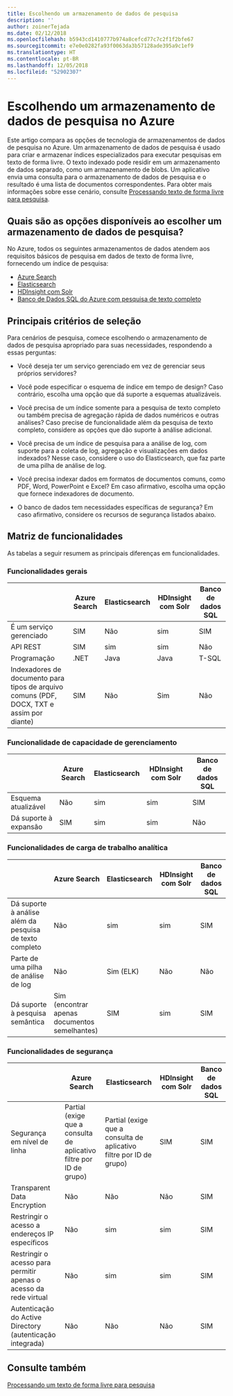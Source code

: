 ```yaml
---
title: Escolhendo um armazenamento de dados de pesquisa
description: ''
author: zoinerTejada
ms.date: 02/12/2018
ms.openlocfilehash: b5943cd1410777b974a8cefcd77c7c2f1f2bfe67
ms.sourcegitcommit: e7e0e0282fa93f0063da3b57128ade395a9c1ef9
ms.translationtype: HT
ms.contentlocale: pt-BR
ms.lasthandoff: 12/05/2018
ms.locfileid: "52902307"
---
```

# <a name="choosing-a-search-data-store-in-azure"></a>Escolhendo um armazenamento de dados de pesquisa no Azure

Este artigo compara as opções de tecnologia de armazenamentos de dados de pesquisa no Azure. Um armazenamento de dados de pesquisa é usado para criar e armazenar índices especializados para executar pesquisas em texto de forma livre. O texto indexado pode residir em um armazenamento de dados separado, como um armazenamento de blobs. Um aplicativo envia uma consulta para o armazenamento de dados de pesquisa e o resultado é uma lista de documentos correspondentes. Para obter mais informações sobre esse cenário, consulte [Processando texto de forma livre para pesquisa](../scenarios/search.md). 

## <a name="what-are-your-options-when-choosing-a-search-data-store"></a>Quais são as opções disponíveis ao escolher um armazenamento de dados de pesquisa?
No Azure, todos os seguintes armazenamentos de dados atendem aos requisitos básicos de pesquisa em dados de texto de forma livre, fornecendo um índice de pesquisa:
- [Azure Search](/azure/search/search-what-is-azure-search)
- [Elasticsearch](https://azuremarketplace.microsoft.com/marketplace/apps/elastic.elasticsearch?tab=Overview)
- [HDInsight com Solr](/azure/hdinsight/hdinsight-hadoop-solr-install-linux)
- [Banco de Dados SQL do Azure com pesquisa de texto completo](/sql/relational-databases/search/full-text-search)


## <a name="key-selection-criteria"></a>Principais critérios de seleção

Para cenários de pesquisa, comece escolhendo o armazenamento de dados de pesquisa apropriado para suas necessidades, respondendo a essas perguntas:

- Você deseja ter um serviço gerenciado em vez de gerenciar seus próprios servidores?

- Você pode especificar o esquema de índice em tempo de design? Caso contrário, escolha uma opção que dá suporte a esquemas atualizáveis.

- Você precisa de um índice somente para a pesquisa de texto completo ou também precisa de agregação rápida de dados numéricos e outras análises? Caso precise de funcionalidade além da pesquisa de texto completo, considere as opções que dão suporte à análise adicional.

- Você precisa de um índice de pesquisa para a análise de log, com suporte para a coleta de log, agregação e visualizações em dados indexados? Nesse caso, considere o uso do Elasticsearch, que faz parte de uma pilha de análise de log.

- Você precisa indexar dados em formatos de documentos comuns, como PDF, Word, PowerPoint e Excel? Em caso afirmativo, escolha uma opção que fornece indexadores de documento.

- O banco de dados tem necessidades específicas de segurança? Em caso afirmativo, considere os recursos de segurança listados abaixo.

## <a name="capability-matrix"></a>Matriz de funcionalidades

As tabelas a seguir resumem as principais diferenças em funcionalidades.

### <a name="general-capabilities"></a>Funcionalidades gerais

| | Azure Search | Elasticsearch | HDInsight com Solr | Banco de dados SQL | 
| --- | --- | --- | --- | --- | 
| É um serviço gerenciado | SIM | Não  | sim | SIM |  
| API REST | SIM | sim | sim | Não  |
| Programação | .NET | Java | Java | T-SQL | 
| Indexadores de documento para tipos de arquivo comuns (PDF, DOCX, TXT e assim por diante) | SIM | Não  | Sim | Não  |

### <a name="manageability-capabilities"></a>Funcionalidade de capacidade de gerenciamento

| | Azure Search | Elasticsearch | HDInsight com Solr | Banco de dados SQL | 
| --- | --- | --- | --- | --- |
| Esquema atualizável | Não  | sim | sim | SIM |
| Dá suporte à expansão  | SIM | sim | sim | Não  |

### <a name="analytic-workload-capabilities"></a>Funcionalidades de carga de trabalho analítica

| | Azure Search | Elasticsearch | HDInsight com Solr | Banco de dados SQL | 
| --- | --- | --- | --- | --- | 
| Dá suporte à análise além da pesquisa de texto completo | Não  | sim | sim | SIM |
| Parte de uma pilha de análise de log | Não  | Sim (ELK) |  Não  | Não  |
| Dá suporte à pesquisa semântica | Sim (encontrar apenas documentos semelhantes) | SIM | sim | SIM | 

### <a name="security-capabilities"></a>Funcionalidades de segurança

| | Azure Search | Elasticsearch | HDInsight com Solr | Banco de dados SQL | 
| --- | --- | --- | --- | --- | 
| Segurança em nível de linha | Partial (exige que a consulta de aplicativo filtre por ID de grupo) | Partial (exige que a consulta de aplicativo filtre por ID de grupo) | SIM | SIM | 
| Transparent Data Encryption | Não  | Não | Não  | SIM |  
| Restringir o acesso a endereços IP específicos | Não  | sim | sim | SIM |   
| Restringir o acesso para permitir apenas o acesso da rede virtual | Não  | sim | sim | SIM |  
| Autenticação do Active Directory (autenticação integrada) | Não  | Não | Não  | SIM | 

## <a name="see-also"></a>Consulte também

[Processando um texto de forma livre para pesquisa](../scenarios/search.md)
